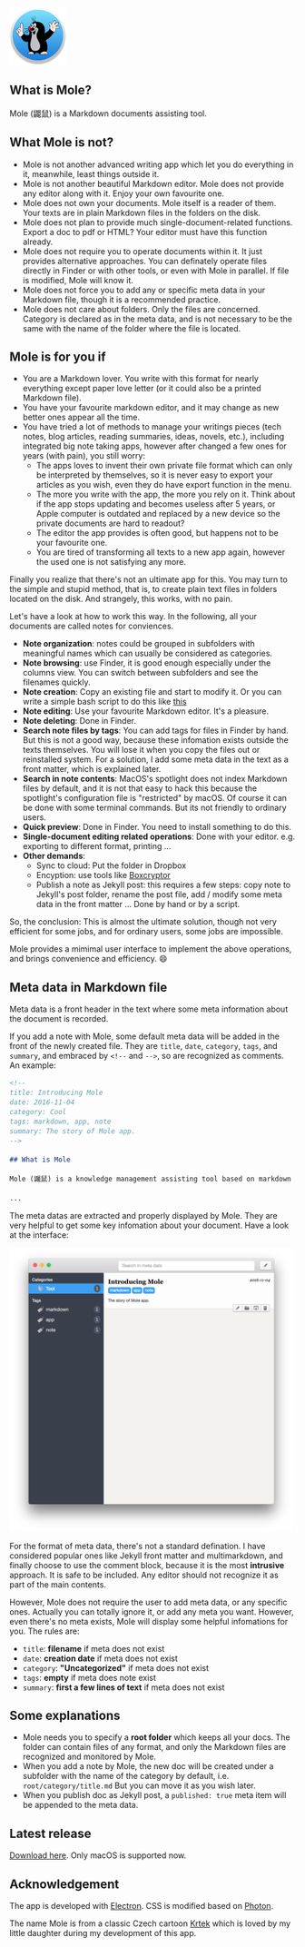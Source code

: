 
<img src="assets/Icon.png" width="100">

## What is Mole?

Mole (鼹鼠) is a Markdown documents assisting tool.

## What Mole is not?

- Mole is not another advanced writing app which let you do everything in it, meanwhile, least things outside it.
- Mole is not another beautiful Markdown editor. Mole does not provide any editor along with it. Enjoy your own favourite one.
- Mole does not own your documents. Mole itself is a reader of them. Your texts are in plain Markdown files in the folders on the disk. 
- Mole does not plan to provide much single-document-related functions. Export a doc to pdf or HTML? Your editor must have this function already.
- Mole does not require you to operate documents within it. It just provides alternative approaches. You can definately operate files directly in Finder or with other tools, or even with Mole in parallel. If file is modified, Mole will know it.
- Mole does not force you to add any or specific meta data in your Markdown file, though it is a recommended practice.
- Mole does not care about folders. Only the files are concerned. Category is declared as in the meta data, and is not necessary to be the same with the name of the folder where the file is located.

## Mole is for you if

- You are a Markdown lover. You write with this format for nearly everything except paper love letter (or it could also be a printed Markdown file).
- You have your favourite markdown editor, and it may change as new better ones appear all the time.
- You have tried a lot of methods to manage your writings pieces (tech notes, blog articles, reading summaries, ideas, novels, etc.), including integrated big note taking apps, however after changed a few ones for years (with pain), you still worry:
    - The apps loves to invent their own private file format which can only be interpreted by themselves, so it is never easy to export your articles as you wish, even they do have export function in the menu.
    - The more you write with the app, the more you rely on it. Think about if the app stops updating and becomes useless after 5 years, or Apple computer is outdated and replaced by a new device so the private documents are hard to readout?
    - The editor the app provides is often good, but happens not to be your favourite one.
    - You are tired of transforming all texts to a new app again, however the used one is not satisfying any more.

Finally you realize that there's not an ultimate app for this. You may turn to the simple and stupid method, that is, to create plain text files in folders located on the disk. And strangely, this works, with no pain. 

Let's have a look at how to work this way. In the following, all your documents are called notes for conviences.

-   **Note organization**: notes could be grouped in subfolders with meaningful names which can usually be considered as categories.
-   **Note browsing**: use Finder, it is good enough especially under the columns view. You can switch between subfolders and see the filenames quickly.
-   **Note creation**: Copy an existing file and start to modify it. Or you can write a simple bash script to do this like [this](https://gist.github.com/herrkaefer/8c4b84b07e565d8e2ff5e649e55d8f95)
-   **Note editing**: Use your favourite Markdown editor. It's a pleasure.
-   **Note deleting**: Done in Finder.
-   **Search note files by tags**: You can add tags for files in Finder by hand. But this is not a good way, because these infomation exists outside the texts themselves. You will lose it when you copy the files out or reinstalled system. For a solution, I add some meta data in the text as a front matter, which is explained later.
-   **Search in note contents**: MacOS's spotlight does not index Markdown files by default, and it is not that easy to hack this because the spotlight's configuration file is "restricted" by macOS. Of course it can be done with some terminal commands. But its not friendly to ordinary users.
-   **Quick preview**: Done in Finder. You need to install something to do this. 
-   **Single-document editing related operations**: Done with your editor. e.g. exporting to different format, printing ...
-   **Other demands**: 
    - Sync to cloud: Put the folder in Dropbox
    - Encyption: use tools like [Boxcryptor](https://www.boxcryptor.com/en)
    - Publish a note as Jekyll post: this requires a few steps: copy note to Jekyll's post folder, rename the post file, add / modify some meta data in the front matter ... Done by hand or by a script.

So, the conclusion: This is almost the ultimate solution, though not very efficient for some jobs, and for ordinary users, some jobs are impossible.

Mole provides a mimimal user interface to implement the above operations, and brings convenience and efficiency. 😄


## Meta data in Markdown file

Meta data is a front header in the text where some meta information about the document is recorded. 

If you add a note with Mole, some default meta data will be added in the front of the  newly created file. They are `title`, `date`, `category`, `tags`, and `summary`, and embraced by `<!--` and `-->`, so are recognized as comments. An example:

```markdown
<!--
title: Introducing Mole
date: 2016-11-04
category: Cool
tags: markdown, app, note
summary: The story of Mole app.
-->

## What is Mole

Mole (鼹鼠) is a knowledge management assisting tool based on markdown files.

...
```

The meta datas are extracted and properly displayed by Mole. They are very helpful to get some key infomation about your document. Have a look at the interface:

<img src="assets/UI.png" width="500">

For the format of meta data, there's not a standard defination. I have considered popular ones like Jekyll front matter and multimarkdown, and finally choose to use the comment block, because it is the most **intrusive** approach. It is safe to be included. Any editor should not recognize it as part of the main contents.

However, Mole does not require the user to add meta data, or any specific ones. Actually you can totally ignore it, or add any meta you want. However, even there's no meta exists, Mole will display some helpful infomations for you. The rules are:

- `title`: **filename** if meta does not exist
- `date`: **creation date** if meta does not exist
- `category`: **"Uncategorized"** if meta does not exist
- `tags`: **empty** if meta does note exist
- `summary`: **first a few lines of text** if meta does not exist


## Some explanations

- Mole needs you to specify a **root folder** which keeps all your docs. The folder can contain files of any format, and only the Markdown files are recognized and monitored by Mole.
- When you add a note by Mole, the new doc will be created under a subfolder with the name of the category by default, i.e. `root/category/title.md` But you can move it as you wish later.
- When you publish doc as Jekyll post, a `published: true` meta item will be appended to the meta data.


## Latest release

[Download here](https://github.com/herrkaefer/Mole/releases). Only macOS is supported now.


## Acknowledgement

The app is developed with [Electron](http://electron.atom.io/). CSS is modified based on [Photon](http://photonkit.com/).

The name Mole is from a classic Czech cartoon [Krtek](https://www.wikiwand.com/en/Mole_(Zden%C4%9Bk_Miler_character)) which is loved by my little daughter during my development of this app.



